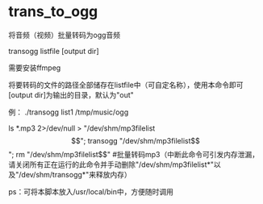 # trans_to_ogg
将音频（视频）批量转码为ogg音频

transogg listfile [output dir]

需要安装ffmpeg

将要转码的文件的路径全部储存在listfile中（可自定名称），使用本命令即可
[output dir]为输出的目录，默认为"out"

例：
./transogg list1 /tmp/music/ogg

ls \*.mp3 2>/dev/null > "/dev/shm/mp3filelist$$"; transogg "/dev/shm/mp3filelist$$"; rm "/dev/shm/mp3filelist$$"
#批量转码mp3（中断此命令可引发内存泄漏，请关闭所有正在运行的此命令并手动删除"/dev/shm/mp3filelist*"以及"/dev/shm/transogg*"来释放内存）

ps：可将本脚本放入/usr/local/bin中，方便随时调用

